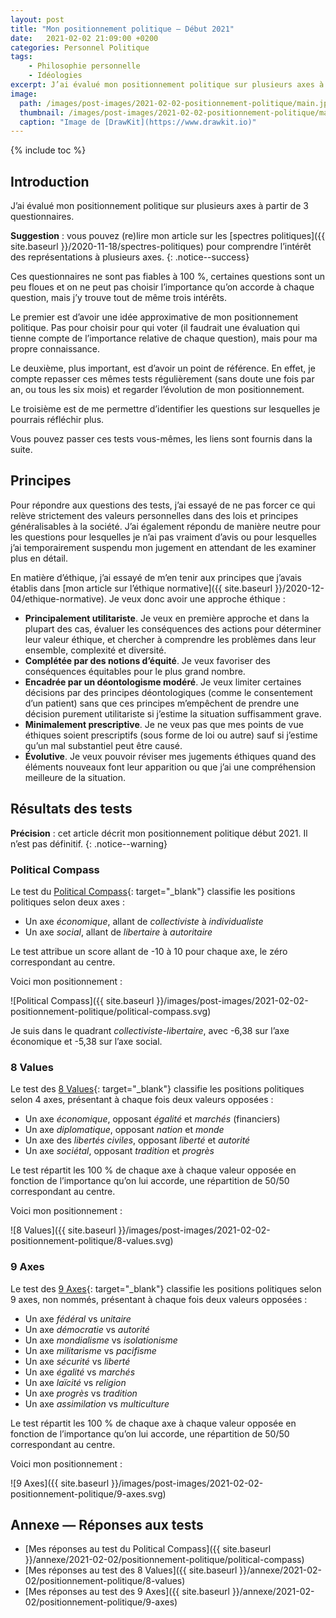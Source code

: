 ```yaml
---
layout: post
title: "Mon positionnement politique — Début 2021"
date:   2021-02-02 21:09:00 +0200
categories: Personnel Politique
tags:
    - Philosophie personnelle
    - Idéologies
excerpt: J’ai évalué mon positionnement politique sur plusieurs axes à partir de 3 questionnaires.
image:
  path: /images/post-images/2021-02-02-positionnement-politique/main.jpg
  thumbnail: /images/post-images/2021-02-02-positionnement-politique/main-thumb-flat.jpg
  caption: "Image de [DrawKit](https://www.drawkit.io)"
---
```


{% include toc %}

## Introduction

J’ai évalué mon positionnement politique sur plusieurs axes à partir de 3 questionnaires.

**Suggestion** : vous pouvez (re)lire mon article sur les [spectres politiques]({{ site.baseurl }}/2020-11-18/spectres-politiques) pour comprendre l’intérêt des représentations à plusieurs axes.
{: .notice--success}

Ces questionnaires ne sont pas fiables à 100 %, certaines questions sont un peu floues et on ne peut pas choisir l’importance qu’on accorde à chaque question, mais j’y trouve tout de même trois intérêts.

Le premier est d’avoir une idée approximative de mon positionnement politique. Pas pour choisir pour qui voter (il faudrait une évaluation qui tienne compte de l’importance relative de chaque question), mais pour ma propre connaissance.

Le deuxième, plus important, est d’avoir un point de référence. En effet, je compte repasser ces mêmes tests régulièrement (sans doute une fois par an, ou tous les six mois) et regarder l’évolution de mon positionnement.

Le troisième est de me permettre d’identifier les questions sur lesquelles je pourrais réfléchir plus.

Vous pouvez passer ces tests vous-mêmes, les liens sont fournis dans la suite.

## Principes

Pour répondre aux questions des tests, j’ai essayé de ne pas forcer ce qui relève strictement des valeurs personnelles dans des lois et principes généralisables à la société. J’ai également répondu de manière neutre pour les questions pour lesquelles je n’ai pas vraiment d’avis ou pour lesquelles j’ai temporairement suspendu mon jugement en attendant de les examiner plus en détail.

En matière d’éthique, j’ai essayé de m’en tenir aux principes que j’avais établis dans [mon article sur l’éthique normative]({{ site.baseurl }}/2020-12-04/ethique-normative). Je veux donc avoir une approche éthique :

* **Principalement utilitariste**. Je veux en première approche et dans la plupart des cas, évaluer les conséquences des actions pour déterminer leur valeur éthique, et chercher à comprendre les problèmes dans leur ensemble, complexité et diversité.
* **Complétée par des notions d’équité**. Je veux favoriser des conséquences équitables pour le plus grand nombre.
* **Encadrée par un déontologisme modéré**. Je veux limiter certaines décisions par des principes déontologiques (comme le consentement d’un patient) sans que ces principes m’empêchent de prendre une décision purement utilitariste si j’estime la situation suffisamment grave.
* **Minimalement prescriptive**. Je ne veux pas que mes points de vue éthiques soient prescriptifs (sous forme de loi ou autre) sauf si j’estime qu’un mal substantiel peut être causé.
* **Évolutive**. Je veux pouvoir réviser mes jugements éthiques quand des éléments nouveaux font leur apparition ou que j’ai une compréhension meilleure de la situation.

## Résultats des tests

**Précision** : cet article décrit mon positionnement politique début 2021. Il n’est pas définitif.
{: .notice--warning}

### Political Compass

Le test du [Political Compass](https://www.politicalcompass.org/test/fr){: target="_blank"} classifie les positions politiques selon deux axes :

* Un axe *économique*, allant de *collectiviste* à *individualiste*
* Un axe *social*, allant de *libertaire* à *autoritaire*

Le test attribue un score allant de -10 à 10 pour chaque axe, le zéro correspondant au centre.

Voici mon positionnement :

![Political Compass]({{ site.baseurl }}/images/post-images/2021-02-02-positionnement-politique/political-compass.svg)

Je suis dans le quadrant *collectiviste-libertaire*, avec -6,38 sur l’axe économique et -5,38 sur l’axe social.

### 8 Values

Le test des [8 Values](https://8values.github.io){: target="_blank"} classifie les positions politiques selon 4 axes, présentant à chaque fois deux valeurs opposées :

* Un axe *économique*, opposant *égalité* et *marchés* (financiers)
* Un axe *diplomatique*, opposant *nation* et *monde*
* Un axe des *libertés civiles*, opposant *liberté* et *autorité*
* Un axe *sociétal*, opposant *tradition* et *progrès*

Le test répartit les 100 % de chaque axe à chaque valeur opposée en fonction de l’importance qu’on lui accorde, une répartition de 50/50 correspondant au centre.

Voici mon positionnement :

![8 Values]({{ site.baseurl }}/images/post-images/2021-02-02-positionnement-politique/8-values.svg)

### 9 Axes

Le test des [9 Axes](https://9axes.github.io){: target="_blank"} classifie les positions politiques selon 9 axes, non nommés, présentant à chaque fois deux valeurs opposées :

* Un axe *fédéral* vs *unitaire*
* Un axe *démocratie* vs *autorité*
* Un axe *mondialisme* vs *isolationisme*
* Un axe *militarisme* vs *pacifisme*
* Un axe *sécurité* vs *liberté*
* Un axe *égalité* vs *marchés*
* Un axe *laïcité* vs *religion*
* Un axe *progrès* vs *tradition*
* Un axe *assimilation* vs *multiculture*

Le test répartit les 100 % de chaque axe à chaque valeur opposée en fonction de l’importance qu’on lui accorde, une répartition de 50/50 correspondant au centre.

Voici mon positionnement :

![9 Axes]({{ site.baseurl }}/images/post-images/2021-02-02-positionnement-politique/9-axes.svg)

## Annexe — Réponses aux tests

* [Mes réponses au test du Political Compass]({{ site.baseurl }}/annexe/2021-02-02/positionnement-politique/political-compass)
* [Mes réponses au test des 8 Values]({{ site.baseurl }}/annexe/2021-02-02/positionnement-politique/8-values)
* [Mes réponses au test des 9 Axes]({{ site.baseurl }}/annexe/2021-02-02/positionnement-politique/9-axes)
